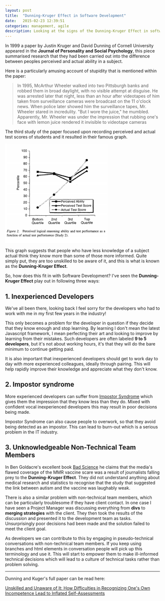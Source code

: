 ```yaml
---
layout: post
title:  "Dunning-Kruger Effect in Software Development"
date:   2015-02-23 12:39:51
categories: management, agile
description: Looking at the signs of the Dunning-Kruger Effect in software development teams 
---
```

In 1999 a paper by Justin Kruger and David Dunning of Cornell University appeared in the **Journal of Personality and Social Psychology**, this piece summarised research that they had been carried out into the difference between peoples perceived and actual ability in a subject.

Here is a particularly amusing account of stupidity that is mentioned within the paper:

> In 1995, McArthur Wheeler walked into two Pittsburgh banks
and robbed them in broad daylight, with no visible attempt at
disguise. He was arrested later that night, less than an hour after
videotapes of him taken from surveillance cameras were broadcast
on the 11 o'clock news. When police later showed him the surveillance
tapes, Mr. Wheeler stared in incredulity. "But I wore the
juice," he mumbled. Apparently, Mr. Wheeler was under the
impression that rubbing one's face with lemon juice rendered it
invisible to videotape cameras

The third study of the paper focused upon recording perceived and actual test scores of students and it resulted in their famous graph.  

![Dunning-Kruger Graph](/images/dunning-kruger.png)

This graph suggests that people who have less knowledge of a subject actual think they know more than some of those more informed. Quite simply put, they are too unskilled to be aware of it, and this is what is known as the **Dunning-Kruger Effect**.

So, how does this fit in with Software Development?  I've seen the **Dunning-Kruger Effect** play out in following three ways:  

## 1. Inexperienced Developers

We've all been there, looking back I feel sorry for the developers who had to work with me in my first few years in the industry!

This only becomes a problem for the developer in question if they decide that they know enough and stop learning.  By learning I don't mean the latest Javascript framework, I mean perfecting their art and looking to improve by learning from their mistakes.  Such developers are often labeled **9 to 5 developers**, but it's not about working hours, it's that they will do the bare minimum to continue getting paid.

It is also important that inexperienced developers should get to work day to day with more experienced colleagues, ideally through pairing.  This will help rapidly improve their knowledge and appreciate what they don't know.  

## 2. Impostor syndrome

More experienced developers can suffer from [Impostor Syndrome](https://en.wikipedia.org/wiki/Impostor_syndrome) which gives them the impression that they know less than they do. Mixed with confident vocal inexperienced developers this may result in poor decisions being made.

Impostor Syndrome can also cause people to overwork, so that they avoid being detected as an impostor.  This can lead to burn-out which is a serious problem in the IT industry. 

## 3. Unknowledgeable Non-Technical Team Members

In Ben Goldacre's excellent book [Bad Science](https://en.wikipedia.org/wiki/Bad_Science_%28book%29) he claims that the media's flawed coverage of the MMR vaccine scare was a result of journalists falling prey to the **Dunning-Kruger Effect**. They did not understand anything about medical research and statistics to recognise that the study that suggested the link between autism and the vaccine was laughably weak.

There is also a similar problem with non-technical team members, which can be particularly troublesome if they have client contact.  In one case I have seen a Project Manager was discussing everything from **divs** to **merging strategies** with the client. They then took the results of the discussion and presented it to the development team as tasks.  Unsurprisingly poor decisions had been made and the solution failed to meet the client goal.

As developers we can contribute to this by engaging in pseudo-technical conversations with non-technical team members.  If you keep using branches and html elements in conversation people will pick up this terminology and use it.  This will start to empower them to make ill-informed technical decisions which will lead to a culture of technical tasks rather than problem solving.

---
Dunning and Kuger's full paper can be read here: 

[Unskilled and Unaware of It: How Difficulties in Recognizing One's Own
Incompetence Lead to Inflated Self-Assessments](https://www.jerwood-no.org.uk/pdf/Dunning%20Kruger.pdf)
